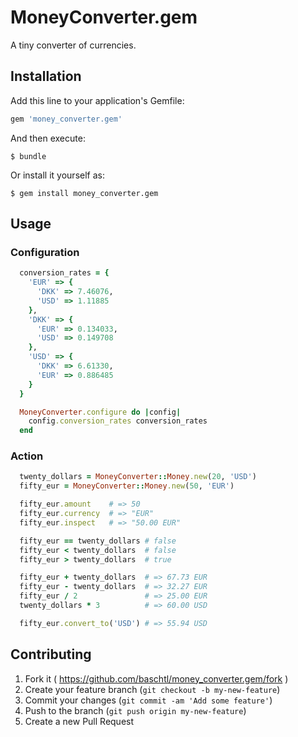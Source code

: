# MoneyConverter.gem

A tiny converter of currencies.

## Installation

Add this line to your application's Gemfile:

```ruby
gem 'money_converter.gem'
```

And then execute:

    $ bundle

Or install it yourself as:

    $ gem install money_converter.gem

## Usage

### Configuration

```ruby
  conversion_rates = {
    'EUR' => {
      'DKK' => 7.46076,
      'USD' => 1.11885
    },
    'DKK' => {
      'EUR' => 0.134033,
      'USD' => 0.149708
    },
    'USD' => {
      'DKK' => 6.61330,
      'EUR' => 0.886485
    }
  }

  MoneyConverter.configure do |config|
    config.conversion_rates conversion_rates
  end
```

### Action

```ruby
  twenty_dollars = MoneyConverter::Money.new(20, 'USD')
  fifty_eur = MoneyConverter::Money.new(50, 'EUR')

  fifty_eur.amount    # => 50
  fifty_eur.currency  # => "EUR"
  fifty_eur.inspect   # => "50.00 EUR"

  fifty_eur == twenty_dollars # false
  fifty_eur < twenty_dollars  # false
  fifty_eur > twenty_dollars  # true

  fifty_eur + twenty_dollars  # => 67.73 EUR
  fifty_eur - twenty_dollars  # => 32.27 EUR
  fifty_eur / 2               # => 25.00 EUR
  twenty_dollars * 3          # => 60.00 USD

  fifty_eur.convert_to('USD') # => 55.94 USD
```

## Contributing

1. Fork it ( https://github.com/baschtl/money_converter.gem/fork )
2. Create your feature branch (`git checkout -b my-new-feature`)
3. Commit your changes (`git commit -am 'Add some feature'`)
4. Push to the branch (`git push origin my-new-feature`)
5. Create a new Pull Request
